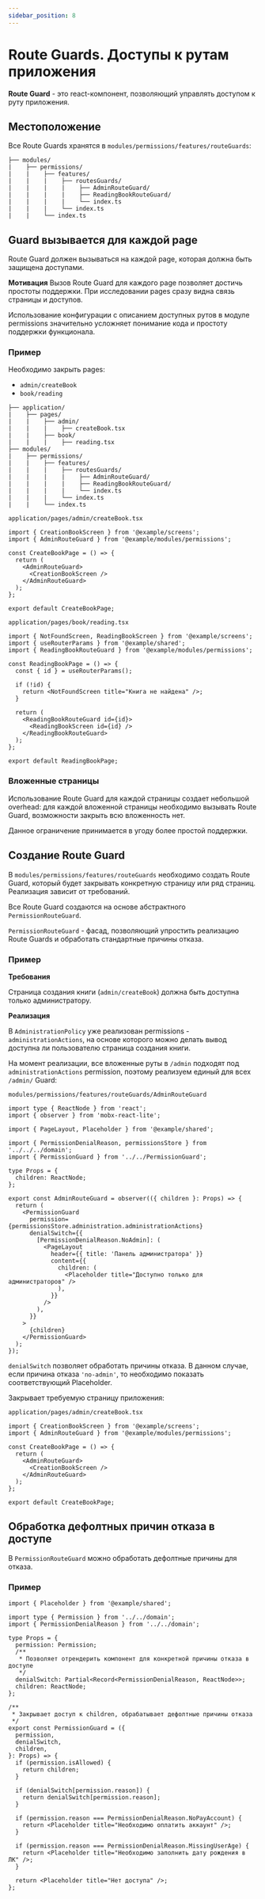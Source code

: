 ```yaml
---
sidebar_position: 8
---
```


# Route Guards. Доступы к рутам приложения

**Route Guard** - это react-компонент, позволяющий управлять доступом к руту приложения.

## Местоположение

Все Route Guards хранятся в `modules/permissions/features/routeGuards`:
```
├── modules/
|    ├── permissions/
|    |    ├── features/
|    |    |    ├── routesGuards/
|    |    |    |    ├── AdminRouteGuard/
|    |    |    |    ├── ReadingBookRouteGuard/
|    |    |    |    └── index.ts
|    |    |    └── index.ts
|    |    └── index.ts
```

## Guard вызывается для каждой page

Route Guard должен вызываться на каждой page, которая должна быть защищена доступами.

**Мотивация**
Вызов Route Guard для каждого page позволяет достичь простоты поддержки. При исследовании pages сразу видна связь страницы и доступов.

Использование конфигурации с описанием доступных рутов в модуле permissions значительно усложняет понимание кода и простоту поддержки функционала.

### Пример

Необходимо закрыть pages:
- `admin/createBook`
- `book/reading`

```
├── application/
|    ├── pages/
|    |    ├── admin/
|    |    |    ├── createBook.tsx
|    |    ├── book/
|    |    |    ├── reading.tsx
├── modules/
|    ├── permissions/
|    |    ├── features/
|    |    |    ├── routesGuards/
|    |    |    |    ├── AdminRouteGuard/
|    |    |    |    ├── ReadingBookRouteGuard/
|    |    |    |    └── index.ts
|    |    |    └── index.ts
|    |    └── index.ts
```

```application/pages/admin/createBook.tsx```
```tsx
import { CreationBookScreen } from '@example/screens';
import { AdminRouteGuard } from '@example/modules/permissions';

const CreateBookPage = () => {
  return (
    <AdminRouteGuard>
      <CreationBookScreen />
    </AdminRouteGuard>
  );
};

export default CreateBookPage;
```

```application/pages/book/reading.tsx```
```tsx
import { NotFoundScreen, ReadingBookScreen } from '@example/screens';
import { useRouterParams } from '@example/shared';
import { ReadingBookRouteGuard } from '@example/modules/permissions';

const ReadingBookPage = () => {
  const { id } = useRouterParams();

  if (!id) {
    return <NotFoundScreen title="Книга не найдена" />;
  }

  return (
    <ReadingBookRouteGuard id={id}>
      <ReadingBookScreen id={id} />
    </ReadingBookRouteGuard>
  );
};

export default ReadingBookPage;
```

### Вложенные страницы

Использование Route Guard для каждой страницы создает небольшой overhead:
для каждой вложенной страницы необходимо вызывать Route Guard, возможности закрыть всю вложенность нет.

Данное ограничение принимается в угоду более простой поддержки.

## Создание Route Guard

В `modules/permissions/features/routeGuards` необходимо создать Route Guard, который будет закрывать конкретную страницу или ряд страниц. Реализация зависит от требований.

Все Route Guard создаются на основе абстрактного `PermissionRouteGuard`.

`PermissionRouteGuard` - фасад, позволяющий упростить реализацию Route Guards и обработать стандартные причины отказа.

### Пример

**Требования**

Страница создания книги (`admin/createBook`) должна быть доступна только администратору.

**Реализация**

В `AdministrationPolicy` уже реализован permissions - `administrationActions`, на основе которого можно делать вывод доступна ли пользователю страница создания книги.

На момент реализации, все вложенные руты в `/admin` подходят под `administrationActions` permission, поэтому реализуем единый для всех `/admin/` Guard:

```modules/permissions/features/routeGuards/AdminRouteGuard```
```tsx
import type { ReactNode } from 'react';
import { observer } from 'mobx-react-lite';

import { PageLayout, Placeholder } from '@example/shared';

import { PermissionDenialReason, permissionsStore } from '../../../domain';
import { PermissionGuard } from '../../PermissionGuard';

type Props = {
  children: ReactNode;
};

export const AdminRouteGuard = observer(({ children }: Props) => {
  return (
    <PermissionGuard
      permission={permissionsStore.administration.administrationActions}
      denialSwitch={{
        [PermissionDenialReason.NoAdmin]: (
          <PageLayout
            header={{ title: 'Панель администратора' }}
            content={{
              children: (
                <Placeholder title="Доступно только для администраторов" />
              ),
            }}
          />
        ),
      }}
    >
      {children}
    </PermissionGuard>
  );
});
```

`denialSwitch` позволяет обработать причины отказа. В данном случае, если причина отказа `'no-admin'`, то необходимо показать соответствующий Placeholder.

Закрывает требуемую страницу приложения:

```application/pages/admin/createBook.tsx```
```tsx
import { CreationBookScreen } from '@example/screens';
import { AdminRouteGuard } from '@example/modules/permissions';

const CreateBookPage = () => {
  return (
    <AdminRouteGuard>
      <CreationBookScreen />
    </AdminRouteGuard>
  );
};

export default CreateBookPage;
```

## Обработка дефолтных причин отказа в доступе

В `PermissionRouteGuard` можно обработать дефолтные причины для отказа.

### Пример

```tsx
import { Placeholder } from '@example/shared';

import type { Permission } from '../../domain';
import { PermissionDenialReason } from '../../domain';

type Props = {
  permission: Permission;
  /**
   * Позволяет отрендерить компонент для конкретной причины отказа в доступе
   */
  denialSwitch: Partial<Record<PermissionDenialReason, ReactNode>>;
  children: ReactNode;
};

/**
 * Закрывает доступ к children, обрабатывает дефолтные причины отказа
 */
export const PermissionGuard = ({
  permission,
  denialSwitch,
  children,
}: Props) => {
  if (permission.isAllowed) {
    return children;
  }

  if (denialSwitch[permission.reason]) {
    return denialSwitch[permission.reason];
  }

  if (permission.reason === PermissionDenialReason.NoPayAccount) {
    return <Placeholder title="Необходимо оплатить аккаунт" />;
  }

  if (permission.reason === PermissionDenialReason.MissingUserAge) {
    return <Placeholder title="Необходимо заполнить дату рождения в ЛК" />;
  }

  return <Placeholder title="Нет доступа" />;
};
```
